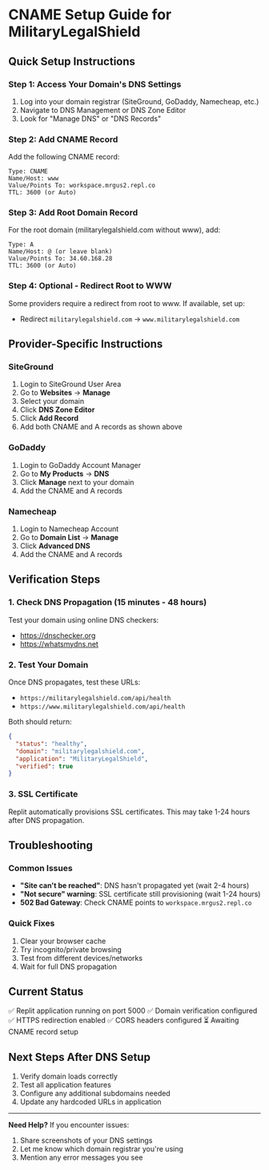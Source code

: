 # CNAME Setup Guide for MilitaryLegalShield

## Quick Setup Instructions

### Step 1: Access Your Domain's DNS Settings
1. Log into your domain registrar (SiteGround, GoDaddy, Namecheap, etc.)
2. Navigate to DNS Management or DNS Zone Editor
3. Look for "Manage DNS" or "DNS Records"

### Step 2: Add CNAME Record
Add the following CNAME record:

```
Type: CNAME
Name/Host: www
Value/Points To: workspace.mrgus2.repl.co
TTL: 3600 (or Auto)
```

### Step 3: Add Root Domain Record
For the root domain (militarylegalshield.com without www), add:

```
Type: A
Name/Host: @ (or leave blank)
Value/Points To: 34.60.168.28
TTL: 3600 (or Auto)
```

### Step 4: Optional - Redirect Root to WWW
Some providers require a redirect from root to www. If available, set up:
- Redirect `militarylegalshield.com` → `www.militarylegalshield.com`

## Provider-Specific Instructions

### SiteGround
1. Login to SiteGround User Area
2. Go to **Websites** → **Manage**
3. Select your domain
4. Click **DNS Zone Editor**
5. Click **Add Record**
6. Add both CNAME and A records as shown above

### GoDaddy
1. Login to GoDaddy Account Manager
2. Go to **My Products** → **DNS**
3. Click **Manage** next to your domain
4. Add the CNAME and A records

### Namecheap
1. Login to Namecheap Account
2. Go to **Domain List** → **Manage**
3. Click **Advanced DNS**
4. Add the CNAME and A records

## Verification Steps

### 1. Check DNS Propagation (15 minutes - 48 hours)
Test your domain using online DNS checkers:
- https://dnschecker.org
- https://whatsmydns.net

### 2. Test Your Domain
Once DNS propagates, test these URLs:
- `https://militarylegalshield.com/api/health`
- `https://www.militarylegalshield.com/api/health`

Both should return:
```json
{
  "status": "healthy",
  "domain": "militarylegalshield.com",
  "application": "MilitaryLegalShield",
  "verified": true
}
```

### 3. SSL Certificate
Replit automatically provisions SSL certificates. This may take 1-24 hours after DNS propagation.

## Troubleshooting

### Common Issues
- **"Site can't be reached"**: DNS hasn't propagated yet (wait 2-4 hours)
- **"Not secure" warning**: SSL certificate still provisioning (wait 1-24 hours)
- **502 Bad Gateway**: Check CNAME points to `workspace.mrgus2.repl.co`

### Quick Fixes
1. Clear your browser cache
2. Try incognito/private browsing
3. Test from different devices/networks
4. Wait for full DNS propagation

## Current Status
✅ Replit application running on port 5000
✅ Domain verification configured
✅ HTTPS redirection enabled
✅ CORS headers configured
⏳ Awaiting CNAME record setup

## Next Steps After DNS Setup
1. Verify domain loads correctly
2. Test all application features
3. Configure any additional subdomains needed
4. Update any hardcoded URLs in application

---

**Need Help?** If you encounter issues:
1. Share screenshots of your DNS settings
2. Let me know which domain registrar you're using
3. Mention any error messages you see